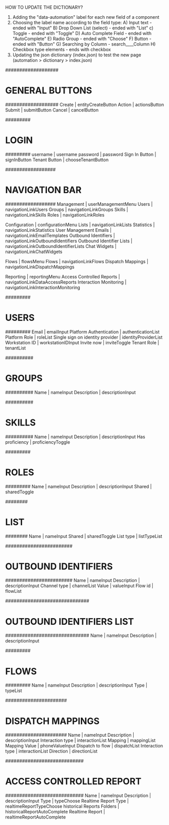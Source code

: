 
HOW TO UPDATE THE DICTIONARY?
1. Adding the "data-automation" label for each new field of a component
2. Choosing the label name according to the field type:
    A) Input text - ended with "Input"
    B) Drop Down List (select) - ended with "List" 
    c) Toggle - ended with "Toggle"
    D) Auto Complete Field - ended with "AutoComplete"
    E) Radio Group - ended with "Choose"
    F) Button - ended with "Button"
    G) Searching by Column  - search____Column
    H) Checkbox type elements - ends with checkbox
3. Updating the json dictionary (index.json) to test the new page (automation > dictionary > index.json)


###################
# GENERAL BUTTONS #
###################
Create  |   entityCreateButton
Action  |   actionsButton
Submit  |   submitButton
Cancel  |   cancelButton


#########
# LOGIN #
#########
username        |   username
password        |   password
Sign In Button  |   signInButton
Tenant Button   |   chooseTenantButton


##################
# NAVIGATION BAR #
##################
Management  |   userManagementMenu
Users       |   navigationLinkUsers
Groups      |   navigationLinkGroups
Skills      |   navigationLinkSkills
Roles       |   navigationLinkRoles

Configuration               |   configurationMenu
Lists                       |   navigationLinkLists
Statistics                  |   navigationLinkStatistics
User Management Emails      |   navigationLinkEmailTemplates
Outbound Identifiers        |   navigationLinkOutboundIdentifiers
Outbound Identifier Lists   |   navigationLinkOutboundIdentifierLists
Chat Widgets                |   navigationLinkChatWidgets

Flows                |   flowsMenu
Flows                |   navigationLinkFlows
Dispatch Mappings    |   navigationLinkDispatchMappings

Reporting                   |   reportingMenu
Access Controlled Reports   |   navigationLinkDataAccessReports
Interaction Monitoring      |   navigationLinkInteractionMonitoring


#########
# USERS #
#########
Email                               |   emailInput
Platform Authentication             |   authenticationList
Platform Role                       |   roleList
Single sign on identity provider    |   identityProviderList
Workstation ID                      |   workstationIDInput
Invite now                          |   inviteToggle
Tenant Role                         |   tenantList


##########
# GROUPS #
##########
Name        |  nameInput
Description |	descriptionInput


##########
# SKILLS #
##########
Name            |  nameInput
Description     |	descriptionInput
Has proficiency |   proficiencyToggle


#########
# ROLES #
#########
Name        |  nameInput
Description |	descriptionInput
Shared      |   sharedToggle


########
# LIST #
########
Name        |  nameInput
Shared      |  sharedToggle
List type   |   listTypeList


########################
# OUTBOUND IDENTIFIERS #
########################
Name            |  nameInput
Description     |	descriptionInput
Channel type    |   channelList
Value           |   valueInput
Flow id         |   flowList


##############################
# OUTBOUND IDENTIFIERS LIST #
##############################
Name            |  nameInput
Description     |	descriptionInput


#########
# FLOWS #
#########
Name        |  nameInput
Description |	descriptionInput
Type        |   typeList


######################
# DISPATCH MAPPINGS  #
######################
Name                |   nameInput
Description         |	descriptionInput
Interaction type    |   interactionList
Mapping             |   mappingList
Mapping Value       |   phoneValueInput
Dispatch to flow    |   dispatchList
Interaction type    |   interactionList
Direction           |   directionList


############################
# ACCESS CONTROLLED REPORT #
############################
Name                        |  nameInput
Description                 |	descriptionInput
Type                        |   typeChoose
Realtime Report Type        |   realtimeReportTypeChoose
historical Reports Folders  |   historicalReportAutoComplete
Realtime Report             |   realtimeReportAutoComplete